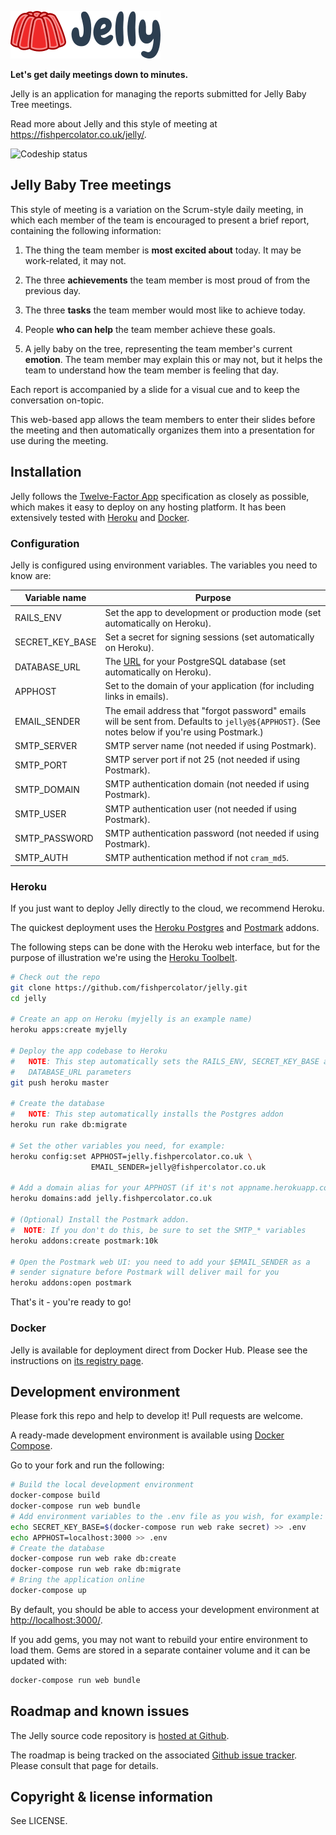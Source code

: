 ![Jelly](app/assets/images/logo-text.png)

**Let's get daily meetings down to minutes.**

Jelly is an application for managing the reports submitted for Jelly
Baby Tree meetings.

Read more about Jelly and this style of meeting at
<https://fishpercolator.co.uk/jelly/>.

![Codeship status](https://codeship.com/projects/16c733a0-f056-0132-a07e-0e935ee940a2/status?branch=master)

## Jelly Baby Tree meetings

This style of meeting is a variation on the Scrum-style daily meeting, in which each member of the team is encouraged to present a brief report, containing the
following information:

1. The thing the team member is **most excited about** today. It may be work-related, it may not.

2. The three **achievements** the team member is most proud of from the previous day.

3. The three **tasks** the team member would most like to achieve today.

4. People **who can help** the team member achieve these goals.

5. A jelly baby on the tree, representing the team member's current **emotion**. The team member may explain this or may not, but it helps the team to understand how the team member is feeling that day.

Each report is accompanied by a slide for a visual cue and to keep the conversation on-topic.

This web-based app allows the team members to enter their slides before the meeting and then automatically organizes them into a presentation for use during the meeting.

## Installation

Jelly follows the [Twelve-Factor App](http://12factor.net/)
specification as closely as possible, which makes it easy to deploy on
any hosting platform. It has been extensively tested with
[Heroku](https://www.heroku.com/) and
[Docker](https://www.docker.com/).

### Configuration

Jelly is configured using environment variables. The variables you
need to know are:

Variable name   | Purpose
----------------|---------
RAILS_ENV       | Set the app to development or production mode (set automatically on Heroku).
SECRET_KEY_BASE | Set a secret for signing sessions (set automatically on Heroku).
DATABASE_URL    | The [URL](http://edgeguides.rubyonrails.org/configuring.html#configuring-a-database) for your PostgreSQL database (set automatically on Heroku).
APPHOST         | Set to the domain of your application (for including links in emails).
EMAIL_SENDER    | The email address that "forgot password" emails will be sent from. Defaults to `jelly@${APPHOST}`. (See notes below if you're using Postmark.)
SMTP_SERVER     | SMTP server name (not needed if using Postmark).
SMTP_PORT       | SMTP server port if not 25 (not needed if using Postmark).
SMTP_DOMAIN     | SMTP authentication domain (not needed if using Postmark).
SMTP_USER       | SMTP authentication user (not needed if using Postmark).
SMTP_PASSWORD   | SMTP authentication password (not needed if using Postmark).
SMTP_AUTH       | SMTP authentication method if not `cram_md5`.

### Heroku

If you just want to deploy Jelly directly to the cloud, we recommend Heroku.

The quickest deployment uses the
[Heroku Postgres](https://addons.heroku.com/heroku-postgresql) and
[Postmark](https://addons.heroku.com/postmark) addons.

The following steps can be done with the Heroku web interface, but for
the purpose of illustration we're using the
[Heroku Toolbelt](https://toolbelt.heroku.com/).

```sh
# Check out the repo
git clone https://github.com/fishpercolator/jelly.git
cd jelly

# Create an app on Heroku (myjelly is an example name)
heroku apps:create myjelly

# Deploy the app codebase to Heroku
#   NOTE: This step automatically sets the RAILS_ENV, SECRET_KEY_BASE and
#   DATABASE_URL parameters
git push heroku master

# Create the database
#   NOTE: This step automatically installs the Postgres addon
heroku run rake db:migrate

# Set the other variables you need, for example:
heroku config:set APPHOST=jelly.fishpercolator.co.uk \
                  EMAIL_SENDER=jelly@fishpercolator.co.uk

# Add a domain alias for your APPHOST (if it's not appname.herokuapp.com)
heroku domains:add jelly.fishpercolator.co.uk

# (Optional) Install the Postmark addon.
#  NOTE: If you don't do this, be sure to set the SMTP_* variables
heroku addons:create postmark:10k

# Open the Postmark web UI: you need to add your $EMAIL_SENDER as a
# sender signature before Postmark will deliver mail for you
heroku addons:open postmark
```

That's it - you're ready to go!

### Docker

Jelly is available for deployment direct from Docker Hub. Please see
the instructions on
[its registry page](https://registry.hub.docker.com/u/fishpercolator/jelly/).

## Development environment

Please fork this repo and help to develop it! Pull requests are welcome.

A ready-made development environment is available using
[Docker Compose](https://docs.docker.com/compose/).

Go to your fork and run the following:

```sh
# Build the local development environment
docker-compose build
docker-compose run web bundle
# Add environment variables to the .env file as you wish, for example:
echo SECRET_KEY_BASE=$(docker-compose run web rake secret) >> .env
echo APPHOST=localhost:3000 >> .env
# Create the database
docker-compose run web rake db:create
docker-compose run web rake db:migrate
# Bring the application online
docker-compose up
```

By default, you should be able to access your development environment
at <http://localhost:3000/>.

If you add gems, you may not want to rebuild your entire environment
to load them. Gems are stored in a separate container volume and it
can be updated with:

```sh
docker-compose run web bundle
```

## Roadmap and known issues

The Jelly source code repository is [hosted at Github](https://github.com/fishpercolator/jelly).

The roadmap is being tracked on the associated [Github issue tracker](https://github.com/fishpercolator/jelly/issues). Please consult that page for details.

## Copyright & license information

See LICENSE.
